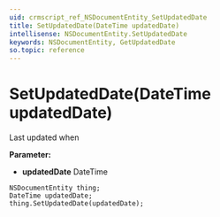 ```yaml
---
uid: crmscript_ref_NSDocumentEntity_SetUpdatedDate
title: SetUpdatedDate(DateTime updatedDate)
intellisense: NSDocumentEntity.SetUpdatedDate
keywords: NSDocumentEntity, GetUpdatedDate
so.topic: reference
---
```


# SetUpdatedDate(DateTime updatedDate)

Last updated when

**Parameter:** 
 - **updatedDate** DateTime

```crmscript
NSDocumentEntity thing;
DateTime updatedDate;
thing.SetUpdatedDate(updatedDate);
```

